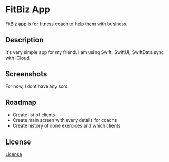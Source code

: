# FitBiz App

FitBiz app is for fitness coach to help them with business.

## Description

It's very simple app for my friend. I am using Swift, SwiftUI, SwiftData sync with iCloud. 

## Screenshots

For now, I dont have any scrs. 

## Roadmap

* Create list of clients
* Create main screen with every details for coachs
* Create history of done exercices and which clients

## License

[License](https://github.com/GosutoDev/FitBiz/blob/main/LICENSE.md)
